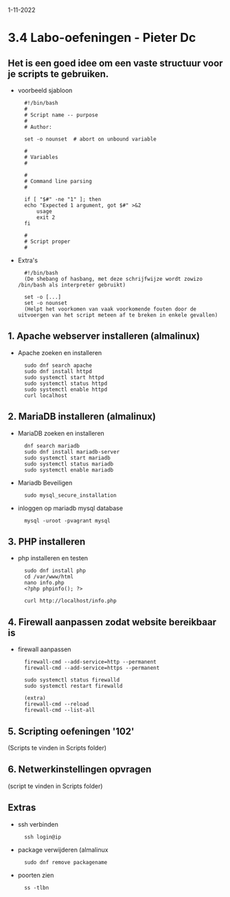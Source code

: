 1-11-2022 

# 3.4 Labo-oefeningen - Pieter Dc

## Het is een goed idee om een vaste structuur voor je scripts te gebruiken.

- voorbeeld sjabloon

        #!/bin/bash
        #
        # Script name -- purpose
        #
        # Author: 

        set -o nounset  # abort on unbound variable

        #
        # Variables
        #

        #
        # Command line parsing
        #

        if [ "$#" -ne "1" ]; then
        echo "Expected 1 argument, got $#" >&2
            usage
            exit 2
        fi

        #
        # Script proper
        #

- Extra's

        #!/bin/bash 
        (De shebang of hasbang, met deze schrijfwijze wordt zowizo /bin/bash als interpreter gebruikt)

        set -o [...]
        set -o nounset
        (Helpt het voorkomen van vaak voorkomende fouten door de uitvoergen van het script meteen af te breken in enkele gevallen)

## 1. Apache webserver installeren (almalinux)

- Apache zoeken en installeren

        sudo dnf search apache
        sudo dnf install httpd
        sudo systemctl start httpd
        sudo systemctl status httpd
        sudo systemctl enable httpd
        curl localhost

## 2. MariaDB installeren (almalinux)

- MariaDB zoeken en installeren

        dnf search mariadb
        sudo dnf install mariadb-server
        sudo systemctl start mariadb
        sudo systemctl status mariadb
        sudo systemctl enable mariadb

- Mariadb Beveiligen

        sudo mysql_secure_installation

- inloggen op mariadb mysql database

        mysql -uroot -pvagrant mysql


## 3. PHP installeren

- php installeren en testen

        sudo dnf install php
        cd /var/www/html
        nano info.php
        <?php phpinfo(); ?>

        curl http://localhost/info.php

## 4. Firewall aanpassen zodat website bereikbaar is

- firewall aanpassen

        firewall-cmd --add-service=http --permanent
        firewall-cmd --add-service=https --permanent

        sudo systemctl status firewalld
        sudo systemctl restart firewalld

        (extra)
        firewall-cmd --reload
        firewall-cmd --list-all

## 5. Scripting oefeningen '102'

(Scripts te vinden in Scripts folder)
## 6. Netwerkinstellingen opvragen

(script te vinden in Scripts folder)

## Extras

- ssh verbinden

        ssh login@ip

- package verwijderen (almalinux

        sudo dnf remove packagename

- poorten zien

        ss -tlbn


